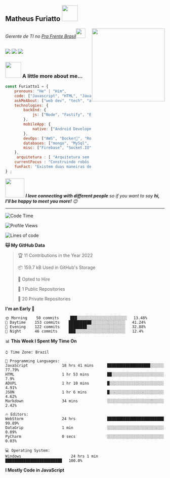 <h2>Matheus Furiatto <img src="https://media.giphy.com/media/12oufCB0MyZ1Go/giphy.gif" width="50"></h2>
<img align='right' src="https://media.giphy.com/media/M9gbBd9nbDrOTu1Mqx/giphy.gif" width="230">
<p><em>Gerente de TI no   <a href="https://www.prafrentebrasil.com.br/">Pra Frente Brasil</a><img src="https://media.giphy.com/media/WUlplcMpOCEmTGBtBW/giphy.gif" width="30"> 
</em></p>


<br>
<div> 
<a href="https://instagram.com/matheusfuriatto" target="_blank"><img src="https://img.shields.io/badge/-Instagram-%23E4405F?style=for-the-badge&logo=instagram&logoColor=white" target="_blank"></a>
<a href = "mailto:matheusfuriatto@gmail.com"><img src="https://img.shields.io/badge/-Gmail-%23333?style=for-the-badge&logo=gmail&logoColor=white" target="_blank"></a>
<a href="https://www.linkedin.com/in/matheus-furiatto" target="_blank"><img src="https://img.shields.io/badge/-LinkedIn-%230077B5?style=for-the-badge&logo=linkedin&logoColor=white" target="_blank"></a> 
 </div>


### <img src="https://media.giphy.com/media/VgCDAzcKvsR6OM0uWg/giphy.gif" width="50"> A little more about me...  

```javascript
const Furiatto1 = {
    pronouns: "He" | "Him",
    code: ["Javascript", "HTML", "Java", "PHP", "ADVPL","C"],
    askMeAbout: ["web dev", "tech", "app dev", "photography","Games"],
    technologies: {
        backEnd: {
            js: ["Node", "Fastify", "Express"],
        },
        mobileApp: {
            native: ["Android Development"]
        },
        devOps: ["AWS", "Docker🐳", "Route53", "Nginx"],
        databases: ["mongo", "MySql", "sqlite","Mssql"],
        misc: ["Firebase", "Socket.IO", "selenium", "open-cv", "php", "SuiteApp"]
    },
     arquitetura : [ "Arquitetura sem servidor" ,  "Aplicativos web progressivos" ,  "Aplicativos de página única" ] , 
    currentFocus : "Construindo robôs para facilitar operações" , 
    funFact: "Existem duas maneiras de escrever programas sem erros; apenas a terceira funciona " 
} ;
```

<img src="https://media.giphy.com/media/LnQjpWaON8nhr21vNW/giphy.gif" width="60"> <em><b>I love connecting with different people</b> so if you want to say <b>hi, I'll be happy to meet you more!</b> 😊</em>

---
<!--START_SECTION:waka-->
![Code Time](http://img.shields.io/badge/Code%20Time-1%2C137%20hrs%2055%20mins-blue)

![Profile Views](http://img.shields.io/badge/Profile%20Views-1027-blue)

![Lines of code](https://img.shields.io/badge/From%20Hello%20World%20I%27ve%20Written-1%20Million%20lines%20of%20code-blue)

**🐱 My GitHub Data** 

> 🏆 11 Contributions in the Year 2022
 > 
> 📦 159.7 kB Used in GitHub's Storage 
 > 
> 💼 Opted to Hire
 > 
> 📜 1 Public Repositories 
 > 
> 🔑 20 Private Repositories  
 > 
**I'm an Early 🐤** 

```text
🌞 Morning    50 commits     ███░░░░░░░░░░░░░░░░░░░░░░   13.48% 
🌆 Daytime    153 commits    ██████████░░░░░░░░░░░░░░░   41.24% 
🌃 Evening    122 commits    ████████░░░░░░░░░░░░░░░░░   32.88% 
🌙 Night      46 commits     ███░░░░░░░░░░░░░░░░░░░░░░   12.4%

```


📊 **This Week I Spent My Time On** 

```text
⌚︎ Time Zone: Brazil

💬 Programming Languages: 
JavaScript               18 hrs 41 mins      ███████████████████░░░░░░   77.79% 
HTML                     1 hr 53 mins        ██░░░░░░░░░░░░░░░░░░░░░░░   7.9% 
ADVPL                    1 hr 10 mins        █░░░░░░░░░░░░░░░░░░░░░░░░   4.91% 
JSON                     1 hr 6 mins         █░░░░░░░░░░░░░░░░░░░░░░░░   4.62% 
Markdown                 34 mins             ░░░░░░░░░░░░░░░░░░░░░░░░░   2.42%

🔥 Editors: 
WebStorm                 24 hrs              █████████████████████████   99.89% 
DataGrip                 1 min               ░░░░░░░░░░░░░░░░░░░░░░░░░   0.09% 
PyCharm                  0 secs              ░░░░░░░░░░░░░░░░░░░░░░░░░   0.03%

💻 Operating System: 
Windows                      24 hrs 1 min        █████████████████████████   100.0%

```

**I Mostly Code in JavaScript** 

